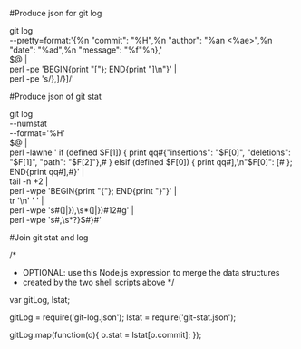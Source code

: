 #Produce json for git log
 
git log \
    --pretty=format:'{%n  "commit": "%H",%n  "author": "%an <%ae>",%n  "date": "%ad",%n  "message": "%f"%n},' \
    $@ | \
    perl -pe 'BEGIN{print "["}; END{print "]\n"}' | \
    perl -pe 's/},]/}]/'

#Produce json of git stat

git log \
    --numstat \
    --format='%H' \
    $@ | \
    perl -lawne '
        if (defined $F[1]) {
            print qq#{"insertions": "$F[0]", "deletions": "$F[1]", "path": "$F[2]"},#
        } elsif (defined $F[0]) {
            print qq#],\n"$F[0]": [#
        };
        END{print qq#],#}' | \
    tail -n +2 | \
    perl -wpe 'BEGIN{print "{"}; END{print "}"}' | \
    tr '\n' ' ' | \
    perl -wpe 's#(]|}),\s*(]|})#$1$2#g' | \
    perl -wpe 's#,\s*?}$#}#'

#Join git stat and log

/*
 * OPTIONAL: use this Node.js expression to merge the data structures
 * created by the two shell scripts above
 */
 
var gitLog, lstat;
 
gitLog = require('git-log.json');
lstat = require('git-stat.json');
 
gitLog.map(function(o){
    o.stat = lstat[o.commit];
});